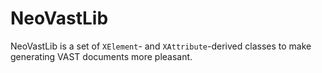 # NeoVastLib

NeoVastLib is a set of `XElement`- and `XAttribute`-derived classes to make generating VAST documents more pleasant.